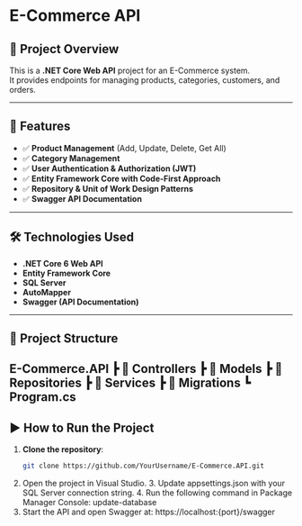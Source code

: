 # E-Commerce API

## 📌 Project Overview
This is a **.NET Core Web API** project for an E-Commerce system.  
It provides endpoints for managing products, categories, customers, and orders.

---

## 🚀 Features
- ✅ **Product Management** (Add, Update, Delete, Get All)
- ✅ **Category Management**
- ✅ **User Authentication & Authorization (JWT)**
- ✅ **Entity Framework Core with Code-First Approach**
- ✅ **Repository & Unit of Work Design Patterns**
- ✅ **Swagger API Documentation**

---

## 🛠️ Technologies Used
- **.NET Core 6 Web API**
- **Entity Framework Core**
- **SQL Server**
- **AutoMapper**
- **Swagger (API Documentation)**

---

## 📂 Project Structure
E-Commerce.API
┣ 📂 Controllers
┣ 📂 Models
┣ 📂 Repositories
┣ 📂 Services
┣ 📂 Migrations
┗ Program.cs
---

## ▶️ How to Run the Project
1. **Clone the repository**:
   ```bash
   git clone https://github.com/YourUsername/E-Commerce.API.git
  2.	Open the project in Visual Studio.
	3.	Update appsettings.json with your SQL Server connection string.
	4.	Run the following command in Package Manager Console:
update-database
5.	Start the API and open Swagger at:
  https://localhost:{port}/swagger
   
